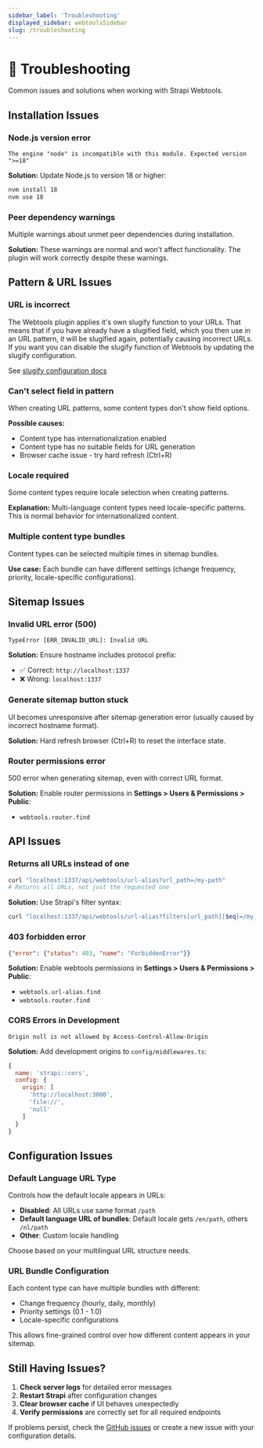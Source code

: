 ```yaml
---
sidebar_label: 'Troubleshooting'
displayed_sidebar: webtoolsSidebar
slug: /troubleshooting
---
```


# 🔧 Troubleshooting

Common issues and solutions when working with Strapi Webtools.

## Installation Issues

### Node.js version error
```
The engine "node" is incompatible with this module. Expected version ">=18"
```

**Solution:** Update Node.js to version 18 or higher:
```bash
nvm install 18
nvm use 18
```

### Peer dependency warnings
Multiple warnings about unmet peer dependencies during installation.

**Solution:** These warnings are normal and won't affect functionality. The plugin will work correctly despite these warnings.

## Pattern & URL Issues

### URL is incorrect
The Webtools plugin applies it's own slugify function to your URLs. That means that if you have already have a slugified field, which you then use in an URL pattern, it will be slugified again, potentially causing incorrect URLs. If you want you can disable the slugify function of Webtools by updating the slugify configuration.

See [slugify configuration docs](/configuration/slugify)

### Can't select field in pattern
When creating URL patterns, some content types don't show field options.

**Possible causes:**
- Content type has internationalization enabled
- Content type has no suitable fields for URL generation
- Browser cache issue - try hard refresh (Ctrl+R)

### Locale required
Some content types require locale selection when creating patterns.

**Explanation:** Multi-language content types need locale-specific patterns. This is normal behavior for internationalized content.

### Multiple content type bundles
Content types can be selected multiple times in sitemap bundles.

**Use case:** Each bundle can have different settings (change frequency, priority, locale-specific configurations).

## Sitemap Issues

### Invalid URL error (500)
```
TypeError [ERR_INVALID_URL]: Invalid URL
```

**Solution:** Ensure hostname includes protocol prefix:
- ✅ Correct: `http://localhost:1337`
- ❌ Wrong: `localhost:1337`

### Generate sitemap button stuck
UI becomes unresponsive after sitemap generation error (usually caused by incorrect hostname format).

**Solution:** Hard refresh browser (Ctrl+R) to reset the interface state.

### Router permissions error
500 error when generating sitemap, even with correct URL format.

**Solution:** Enable router permissions in **Settings > Users & Permissions > Public**:
- `webtools.router.find`

## API Issues

### Returns all URLs instead of one
```bash
curl "localhost:1337/api/webtools/url-alias?url_path=/my-path"
# Returns all URLs, not just the requested one
```

**Solution:** Use Strapi's filter syntax:
```bash
curl "localhost:1337/api/webtools/url-alias?filters[url_path][$eq]=/my-path"
```

### 403 forbidden error
```json
{"error": {"status": 403, "name": "ForbiddenError"}}
```

**Solution:** Enable webtools permissions in **Settings > Users & Permissions > Public**:
- `webtools.url-alias.find`
- `webtools.router.find`

### CORS Errors in Development
```
Origin null is not allowed by Access-Control-Allow-Origin
```

**Solution:** Add development origins to `config/middlewares.ts`:
```js
{
  name: 'strapi::cors',
  config: {
    origin: [
      'http://localhost:3000',
      'file://',
      'null'
    ]
  }
}
```

## Configuration Issues

### Default Language URL Type
Controls how the default locale appears in URLs:

- **Disabled**: All URLs use same format `/path`
- **Default language URL of bundles**: Default locale gets `/en/path`, others `/nl/path`
- **Other**: Custom locale handling

Choose based on your multilingual URL structure needs.

### URL Bundle Configuration
Each content type can have multiple bundles with different:
- Change frequency (hourly, daily, monthly)
- Priority settings (0.1 - 1.0)
- Locale-specific configurations

This allows fine-grained control over how different content appears in your sitemap.

## Still Having Issues?

1. **Check server logs** for detailed error messages
2. **Restart Strapi** after configuration changes
3. **Clear browser cache** if UI behaves unexpectedly
4. **Verify permissions** are correctly set for all required endpoints

If problems persist, check the [GitHub issues](https://github.com/pluginpal/strapi-webtools/issues) or create a new issue with your configuration details.
